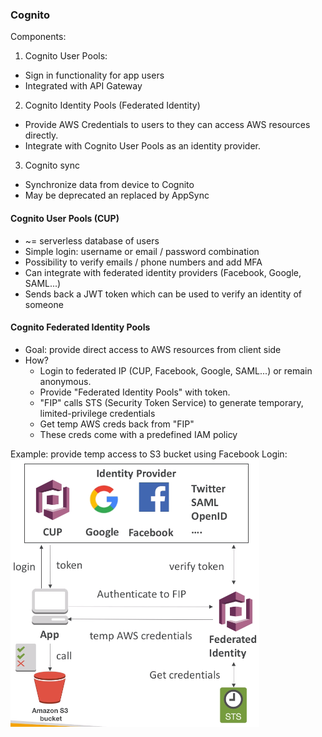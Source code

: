 ### Cognito

Components:
1. Cognito User Pools:
* Sign in functionality for app users
* Integrated with API Gateway

2. Cognito Identity Pools (Federated Identity)
* Provide AWS Credentials to users to they can access AWS resources directly.
* Integrate with Cognito User Pools as an identity provider.

3. Cognito sync
* Synchronize data from device to Cognito
* May be deprecated an replaced by AppSync

#### Cognito User Pools (CUP)
* ~= serverless database of users
* Simple login: username or email / password combination
* Possibility to verify emails / phone numbers and add MFA
* Can integrate with federated identity providers (Facebook, Google, SAML...)
* Sends back a JWT token which can be used to verify an identity of someone

#### Cognito Federated Identity Pools
* Goal: provide direct access to AWS resources from client side
* How?
  * Login to federated IP (CUP, Facebook, Google, SAML...) or remain anonymous.
  * Provide "Federated Identity Pools" with token.
  * "FIP" calls STS (Security Token Service) to generate temporary, limited-privilege credentials
  * Get temp AWS creds back from "FIP"
  * These creds come with a predefined IAM policy

Example: provide temp access to S3 bucket using Facebook Login:\
![Cognito_Federated_Identity_Pools.png](files/Cognito_Federated_Identity_Pools.png)
